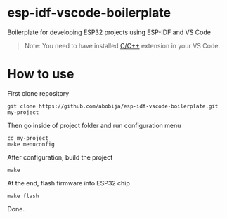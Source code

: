 # esp-idf-vscode-boilerplate
Boilerplate for developing ESP32 projects using ESP-IDF and VS Code

  > Note: You need to have installed [C/C++](https://marketplace.visualstudio.com/items?itemName=ms-vscode.cpptools) extension in your VS Code.

# How to use

First clone repository

```
git clone https://github.com/abobija/esp-idf-vscode-boilerplate.git my-project
```

Then go inside of project folder and run configuration menu

```
cd my-project
make menuconfig
```

After configuration, build the project

```
make
```

At the end, flash firmware into ESP32 chip

```
make flash
```

Done.
